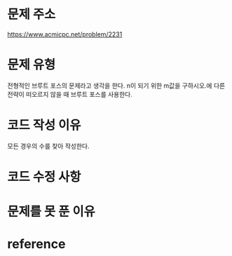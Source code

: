 # 문제 주소
https://www.acmicpc.net/problem/2231

# 문제 유형
전형적인 브루트 포스의 문제라고 생각을 한다.
n이 되기 위한 m값을 구하시오.에 다른 전략이 떠오르지 않을 때 브루트 포스를 사용한다.

# 코드 작성 이유
모든 경우의 수를 찾아 작성한다.

# 코드 수정 사항


# 문제를 못 푼 이유


# reference

